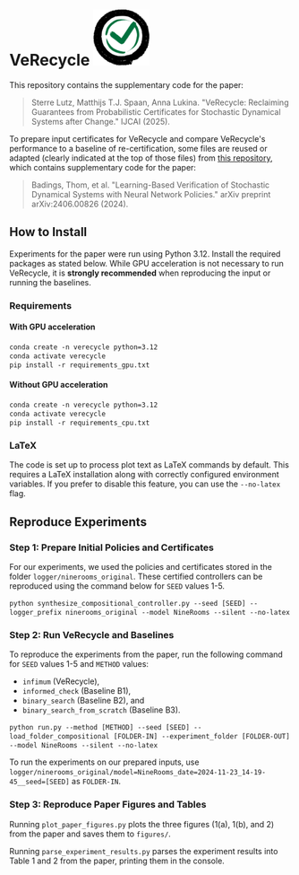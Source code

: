 VeRecycle <td align="center" valign="top" width="33.33%"><img src="https://github.com/SUMI-lab/VeRecycle/blob/main/VeRecycle-logo.png?raw=true" width="100px;"/></td>
=============================

This repository contains the supplementary code for the paper:

> Sterre Lutz, Matthijs T.J. Spaan, Anna Lukina. "VeRecycle: Reclaiming Guarantees from Probabilistic Certificates for Stochastic Dynamical Systems after Change."
IJCAI (2025).

To prepare input certificates for VeRecycle and compare VeRecycle's performance to a baseline of re-certification, 
some files are reused or adapted (clearly indicated at the top of those files) from 
[this repository](https://github.com/LAVA-LAB/neural_stochastic_control), which
contains supplementary code for the paper:
> Badings, Thom, et al. "Learning-Based Verification of Stochastic Dynamical Systems with Neural Network Policies." 
arXiv preprint arXiv:2406.00826 (2024).

## How to Install
Experiments for the paper were run using Python 3.12. Install the required packages as stated below. While GPU
acceleration is not necessary to run VeRecycle, it is **strongly recommended** when reproducing the input or running the
baselines.
### Requirements
#### With GPU acceleration
```
conda create -n verecycle python=3.12
conda activate verecycle
pip install -r requirements_gpu.txt
```
#### Without GPU acceleration
```
conda create -n verecycle python=3.12
conda activate verecycle
pip install -r requirements_cpu.txt
```

### LaTeX
The code is set up to process plot text as LaTeX commands by default. This requires a LaTeX installation along with 
correctly configured environment variables. If you prefer to disable this feature, you can use the `--no-latex` 
flag.

## Reproduce Experiments

### Step 1: Prepare Initial Policies and Certificates
For our experiments, we used the policies and certificates stored in the folder `logger/ninerooms_original`. 
These certified controllers can be reproduced using the command below for `SEED` values 1-5.
```
python synthesize_compositional_controller.py --seed [SEED] --logger_prefix ninerooms_original --model NineRooms --silent --no-latex 
``` 
### Step 2: Run VeRecycle and Baselines
To reproduce the experiments from the paper, run the following command for `SEED` values 1-5 and 
`METHOD` values: 
- `infimum` (VeRecycle), 
- `informed_check` (Baseline B1), 
- `binary_search` (Baseline B2), and 
- `binary_search_from_scratch` (Baseline B3).
```
python run.py --method [METHOD] --seed [SEED] --load_folder_compositional [FOLDER-IN] --experiment_folder [FOLDER-OUT] --model NineRooms --silent --no-latex
```
To run the experiments on our prepared inputs, use 
`logger/ninerooms_original/model=NineRooms_date=2024-11-23_14-19-45__seed=[SEED]` as `FOLDER-IN`.

### Step 3: Reproduce Paper Figures and Tables
Running `plot_paper_figures.py` plots the three figures (1(a), 1(b), and 2) from the paper and saves them to `figures/`.

Running `parse_experiment_results.py` parses the experiment results into Table 1 and 2 from the paper, printing them 
in the console. 
